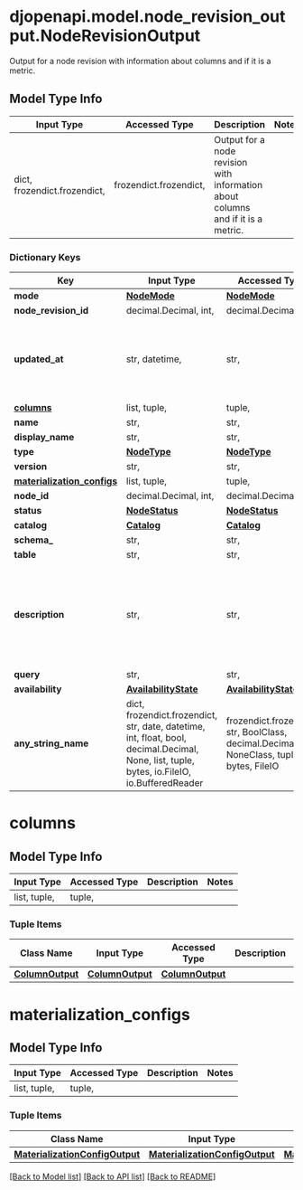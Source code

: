 # djopenapi.model.node_revision_output.NodeRevisionOutput

Output for a node revision with information about columns and if it is a metric.

## Model Type Info
Input Type | Accessed Type | Description | Notes
------------ | ------------- | ------------- | -------------
dict, frozendict.frozendict,  | frozendict.frozendict,  | Output for a node revision with information about columns and if it is a metric. | 

### Dictionary Keys
Key | Input Type | Accessed Type | Description | Notes
------------ | ------------- | ------------- | ------------- | -------------
**mode** | [**NodeMode**](NodeMode.md) | [**NodeMode**](NodeMode.md) |  | 
**node_revision_id** | decimal.Decimal, int,  | decimal.Decimal,  |  | 
**updated_at** | str, datetime,  | str,  |  | value must conform to RFC-3339 date-time
**[columns](#columns)** | list, tuple,  | tuple,  |  | 
**name** | str,  | str,  |  | 
**display_name** | str,  | str,  |  | 
**type** | [**NodeType**](NodeType.md) | [**NodeType**](NodeType.md) |  | 
**version** | str,  | str,  |  | 
**[materialization_configs](#materialization_configs)** | list, tuple,  | tuple,  |  | 
**node_id** | decimal.Decimal, int,  | decimal.Decimal,  |  | 
**status** | [**NodeStatus**](NodeStatus.md) | [**NodeStatus**](NodeStatus.md) |  | 
**catalog** | [**Catalog**](Catalog.md) | [**Catalog**](Catalog.md) |  | [optional] 
**schema_** | str,  | str,  |  | [optional] 
**table** | str,  | str,  |  | [optional] 
**description** | str,  | str,  |  | [optional] if omitted the server will use the default value of ""
**query** | str,  | str,  |  | [optional] 
**availability** | [**AvailabilityState**](AvailabilityState.md) | [**AvailabilityState**](AvailabilityState.md) |  | [optional] 
**any_string_name** | dict, frozendict.frozendict, str, date, datetime, int, float, bool, decimal.Decimal, None, list, tuple, bytes, io.FileIO, io.BufferedReader | frozendict.frozendict, str, BoolClass, decimal.Decimal, NoneClass, tuple, bytes, FileIO | any string name can be used but the value must be the correct type | [optional]

# columns

## Model Type Info
Input Type | Accessed Type | Description | Notes
------------ | ------------- | ------------- | -------------
list, tuple,  | tuple,  |  | 

### Tuple Items
Class Name | Input Type | Accessed Type | Description | Notes
------------- | ------------- | ------------- | ------------- | -------------
[**ColumnOutput**](ColumnOutput.md) | [**ColumnOutput**](ColumnOutput.md) | [**ColumnOutput**](ColumnOutput.md) |  | 

# materialization_configs

## Model Type Info
Input Type | Accessed Type | Description | Notes
------------ | ------------- | ------------- | -------------
list, tuple,  | tuple,  |  | 

### Tuple Items
Class Name | Input Type | Accessed Type | Description | Notes
------------- | ------------- | ------------- | ------------- | -------------
[**MaterializationConfigOutput**](MaterializationConfigOutput.md) | [**MaterializationConfigOutput**](MaterializationConfigOutput.md) | [**MaterializationConfigOutput**](MaterializationConfigOutput.md) |  | 

[[Back to Model list]](../../README.md#documentation-for-models) [[Back to API list]](../../README.md#documentation-for-api-endpoints) [[Back to README]](../../README.md)

